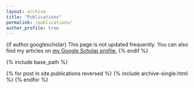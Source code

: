 ```yaml
---
layout: archive
title: "Publications"
permalink: /publications/
author_profile: true
---
```


{if author.googlescholar}
  This page is not updated frequently. You can also find my articles on <u><a href="{{2PxlmU0AAAAJ&hl}}">my Google Scholar profile</a>.</u>
{% endif %}

{% include base_path %}

{% for post in site.publications reversed %}
  {% include archive-single.html %}
{% endfor %}
